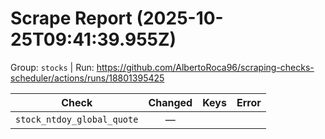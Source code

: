 # Scrape Report (2025-10-25T09:41:39.955Z)

Group: `stocks`  |  Run: https://github.com/AlbertoRoca96/scraping-checks-scheduler/actions/runs/18801395425

| Check | Changed | Keys | Error |
|---|:---:|:--|:--|
| `stock_ntdoy_global_quote` | — |  |  |
